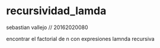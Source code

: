 # recursividad_lamda

sebastian vallejo // 20162020080

encontrar el factorial de n con expresiones lamnda recursiva
